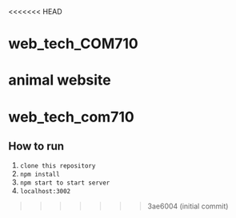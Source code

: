 <<<<<<< HEAD
# web_tech_COM710
animal website
=======
# web_tech_com710

## How to run

1.  `clone this repository`
2.  `npm install`
3.  `npm start to start server`
4.  `localhost:3002`
>>>>>>> 3ae6004 (initial commit)
